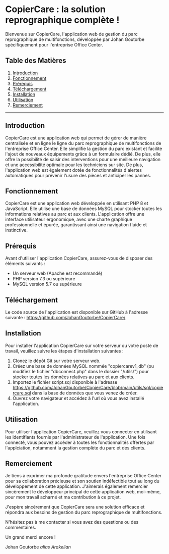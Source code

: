 # CopierCare : la solution reprographique complète !

Bienvenue sur CopierCare, l'application web de gestion du parc reprographique de multifonctions, développée par Johan Goutorbe spécifiquement pour l'entreprise Office Center.

## Table des Matières
1. [Introduction](#Introduction)
2. [Fonctionnement](#Fonctionnement)
3. [Prérequis](#Prérequis)
4. [Téléchargement](#Téléchargement)
5. [Installation](#Installation)
6. [Utilisation](#Utilisation)
7. [Remerciement](#Remerciement)
***
## Introduction

CopierCare est une application web qui permet de gérer de manière centralisée et en ligne le ligne du parc reprographique de multifonctions de l'entreprise Office Center. Elle simplifie la gestion du parc existant et facilite l'ajout de nouveaux équipements grâce à un formulaire dédié. De plus, elle offre la possibilité de saisir des interventions pour une meilleure navigation et une accessibilité optimale pour les techniciens sur site. De plus, l'application web est également dotée de fonctionnalités d'alertes automatiques pour prévenir l'usure des pièces et anticiper les pannes. 

## Fonctionnement 

CopierCare est une application web développée en utilisant PHP 8 et JavaScript. Elle utilise une base de données MySQL pour stocker toutes les informations relatives au parc et aux clients. L'application offre une interface utilisateur ergonomique, avec une charte graphique professionnelle et épurée, garantissant ainsi une navigation fluide et instinctive. 

## Prérequis

Avant d'utiliser l'application CopierCare, assurez-vous de disposer des éléments suivants :

- Un serveur web (Apache est recommandé)
- PHP version 7.3 ou supérieure
- MySQL version 5.7 ou supérieure

## Téléchargement

Le code source de l'application est disponible sur GitHub à l'adresse suivante : https://github.com/JohanGoutorbe/CopierCare/

## Installation

Pour installer l'application CopierCare sur votre serveur ou votre poste de travail, veuillez suivre les étapes d'installation suivantes : 

1. Clonez le dépôt Git sur votre serveur web.
2. Créez une base de données MySQL nommée "copiercarev1_db" (ou modifiez le fichier "dbconnect.php" dans le dossier "/utils/") pour stocker toutes les données relatives au parc et aux clients.
3. Importez le fichier script.sql disponible à l'adresse https://github.com/JohanGoutorbe/CopierCare/blob/main/utils/sql/copiercare.sql dans la base de données que vous venez de créer.
5. Ouvrez votre navigateur et accédez à l'url où vous avez installé l'application.

## Utilisation

Pour utiliser l'application CopierCare, veuillez vous connecter en utilisant les identifiants fournis par l'administrateur de l'application. Une fois connecté, vous pouvez accéder à toutes les fonctionnalités offertes par l'applciation, notamment la gestion complète du parc et des clients.

## Remerciement

Je tiens à exprimer ma profonde gratitude envers l'entreprise Office Center pour sa collaboration précieuse et son soutien indéfectible tout au long du développement de cette application. 
J'aimerais également remercier sincèrement le développeur principal de cette application web, moi-même, pour mon travail acharné et ma contribution à ce projet.

J'espère sincèrement que CopierCare sera une solution efficace et répondra aux besoins de gestion du parc reprographique de multifonctions.

N'hésitez pas à me contacter si vous avez des questions ou des commentaires.

Un grand merci encore !

Johan Goutorbe *alias Arakelian*